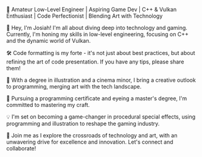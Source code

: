 🔧 Amateur Low-Level Engineer | Aspiring Game Dev | C++ & Vulkan Enthusiast | Code Perfectionist | Blending Art with Technology

👋 Hey, I'm Josiah! I'm all about diving deep into technology and gaming. Currently, I'm honing my skills in low-level engineering, focusing on C++ and the dynamic world of Vulkan.

🛠️ Code formatting is my forte - it's not just about best practices, but about refining the art of code presentation. If you have any tips, please share them!

🎨 With a degree in illustration and a cinema minor, I bring a creative outlook to programming, merging art with the tech landscape.

📜 Pursuing a programming certificate and eyeing a master's degree, I'm committed to mastering my craft.

💡 I'm set on becoming a game-changer in procedural special effects, using programming and illustration to reshape the gaming industry.

🌟 Join me as I explore the crossroads of technology and art, with an unwavering drive for excellence and innovation. Let's connect and collaborate!

